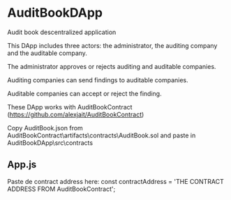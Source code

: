 # AuditBookDApp
Audit book descentralized application

This DApp includes three actors: the administrator, the auditing company and the auditable company.

The administrator approves or rejects auditing and auditable companies.

Auditing companies can send findings to auditable companies.

Auditable companies can accept or reject the finding.


These DApp works with AuditBookContract (https://github.com/alexjait/AuditBookContract)

Copy AuditBook.json from AuditBookContract\artifacts\contracts\AuditBook.sol and paste in AuditBookDApp\src\contracts

## App.js

Paste de contract address here: const contractAddress = 'THE CONTRACT ADDRESS FROM AuditBookContract'; 
